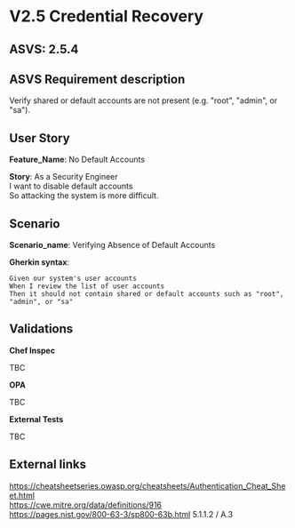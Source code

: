 # V2.5 Credential Recovery

## ASVS: 2.5.4

## ASVS Requirement description

Verify shared or default accounts are not present (e.g. "root",
"admin", or "sa").

## User Story

**Feature_Name**: No Default Accounts

**Story**:
As a Security Engineer\
I want to disable default accounts \
So attacking the system is more difficult.

## Scenario

**Scenario_name**: Verifying Absence of Default Accounts

**Gherkin syntax**:

```gherkin
Given our system's user accounts
When I review the list of user accounts
Then it should not contain shared or default accounts such as "root", "admin", or "sa"
```

## Validations

**Chef Inspec**

TBC

**OPA**

TBC

**External Tests**

TBC

## External links

<https://cheatsheetseries.owasp.org/cheatsheets/Authentication_Cheat_Sheet.html> \
<https://cwe.mitre.org/data/definitions/916> \
<https://pages.nist.gov/800-63-3/sp800-63b.html> 5.1.1.2 / A.3


